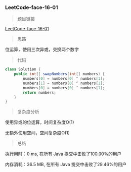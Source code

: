 ### LeetCode-face-16-01

> 题目链接

[LeetCode-face-16-01](https://leetcode-cn.com/problems/swap-numbers-lcci/)

> 思路

位运算，使用三次异或，交换两个数字

> 代码

```java
class Solution {
    public int[] swapNumbers(int[] numbers) {
        numbers[0] = numbers[0] ^ numbers[1];
        numbers[1] = numbers[0] ^ numbers[1];
        numbers[0] = numbers[0] ^ numbers[1];
        return numbers;
    }
}
```

> 复杂度分析

使用异或的位运算，时间复杂度O(1)

无额外使用空间，空间复杂度O(1)

> 总结

执行用时：0 ms, 在所有 Java 提交中击败了100.00%的用户

内存消耗：36.5 MB, 在所有 Java 提交中击败了29.46%的用户
